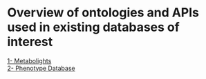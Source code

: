# Overview of ontologies and APIs used in existing databases of interest
[1- Metabolights](https://github.com/elixir-europe/biohackathon-projects-2022/blob/main/1/sources/APIs.md)<br/>
[2- Phenotype Database](https://github.com/elixir-europe/biohackathon-projects-2022/tree/main/1/sources/dbnp)
